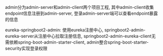 admin分为admin-server和admin-client两个项目工程, 其中admin-client收集endpoint信息注册到admin-server, 登录admin-server端可以查看endpoint暴露的信息

eureka-springboot2-admin: 使用eureka注册中心, springboot2-admin-eureka-server从注册中心拉取注册信息, springboot2-admin-eureka-client无需依赖spring-boot-admin-starter-client, admin整合spring-boot-starter-security实现登录权限